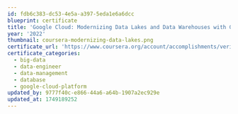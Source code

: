 ```yaml
---
id: fdb6c383-dc53-4e5a-a397-5eda1e6a6dcc
blueprint: certificate
title: 'Google Cloud: Modernizing Data Lakes and Data Warehouses with Google Cloud'
year: '2022'
thumbnail: coursera-modernizing-data-lakes.png
certificate_url: 'https://www.coursera.org/account/accomplishments/verify/VYDB63YHJB5W'
certificate_categories:
  - big-data
  - data-engineer
  - data-management
  - database
  - google-cloud-platform
updated_by: 9777f40c-e866-44a6-a64b-1907a2ec929e
updated_at: 1749189252
---
```

